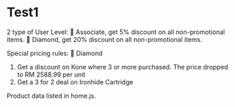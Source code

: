 # Test1

2 type of User Level:
 Associate, get 5% discount on all non-promotional items.
 Diamond, get 20% discount on all non-promotional items. 


Special pricing rules:
 Diamond
1. Get a discount on Kone where 3 or more purchased. The price dropped to RM 2588.99 per unit
2. Get a 3 for 2 deal on Ironhide Cartridge


Product data listed in home.js.